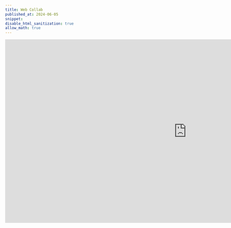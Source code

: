 ```yaml
---
title: Web Collab
published_at: 2024-06-05
snippet: 
disable_html_sanitization: true
allow_math: true
---
```


<iframe width="1173" height="595" src="https://www.youtube.com/embed/Bl2OeKs1qRI" title="Feedback" frameborder="0" allow="accelerometer; autoplay; clipboard-write; encrypted-media; gyroscope; picture-in-picture; web-share" referrerpolicy="strict-origin-when-cross-origin" allowfullscreen></iframe>